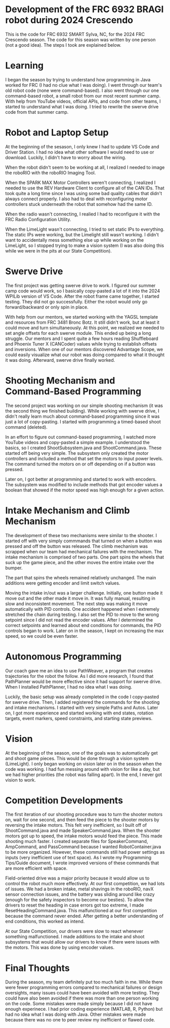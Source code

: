 # Development of the FRC 6932 BRAGI robot during 2024 Crescendo

This is the code for FRC 6932 SMART Sylva, NC, for the 2024 FRC Crescendo season. The code for this season was written by one person (not a good idea). The steps I took are explained below. 

# Learning

I began the season by trying to understand how programming in Java worked for FRC (I had no clue what I was doing). I went through our team's old robot code (none were command-based). I also went through our one command-based robot, a small robot from our most recent summer camp. With help from YouTube videos, official APIs, and code from other teams, I started to understand what I was doing. I tried to rewrite the swerve drive code from that summer camp. 

# Robot and Laptop Setup

At the beginning of the sesason, I only knew I had to update VS Code and Driver Station. I had no idea what other software I would need to use or download. Luckily, I didn't have to worry about the wiring. 

When the robot didn't seem to be working at all, I realized I needed to image the roboRIO with the roboRIO Imaging Tool. 

When the SPARK MAX Motor Controllers weren't connecting, I realized I needed to use the REV Hardware Client to configure all of the CAN IDs. That took quite a long time since I was using some bad quality cables that didn't always connect properly. I also had to deal with reconfiguring motor controllers stuck underneath the robot that somehow had the same ID. 

When the radio wasn't connecting, I realied I had to reconfigure it with the FRC Radio Configuration Utility. 

When the LimeLight wasn't connecting, I tried to set static IPs to everything. The static IPs were working, but the Limelight still wasn't working. I didn't want to accidentally mess something else up while working on the LimeLight, so I stopped trying to make a vision system (I was also doing this while we were in the pits at our State Competition). 

# Swerve Drive

The first project was getting swerve drive to work. I figured our summer camp code would work, so I basically copy-pasted a lot of it into the 2024 WPILib version of VS Code. After the robot frame came together, I started testing. They did not go successfully. Either the robot would only go forward/backward or only spin in place. 

With help from our mentors, we started working with the YAGSL template and resources from FRC 3481 Bronc Botz. It still didn't work, but at least it could move and turn simultaneously. At this point, we realized we needed to set angle offsets for each swerve module. This ended up being a long struggle. Our mentors and I spent quite a few hours reading Shuffleboard and Phoenix Tuner X (CANCoder) values while trying to establish offsets and inversions. When one of our mentors discovered Advantage Scope, we could easily visualize what our robot was doing compared to what it thought it was doing. Afterward, swerve drive finally worked. 

# Shooting Mechanism and Command-Based Programming

The second project was working on our simple shooting mechanism (it was the second thing we finished building). While working with swerve drive, I didn't really learn much about command-based programming since it was just a lot of copy-pasting. I started with programming a timed-based shoot command (deleted). 

In an effort to figure out command-based programming, I watched more YouTube videos and copy-pasted a simple example. I understood the basics, so I created ShootSubsystem.java and ShootCommand.java. These started off being very simple. The subsystem only created the motor controllers and included a method that set the motors to input power levels. The command turned the motors on or off depending on if a button was pressed. 

Later on, I got better at programming and started to work with encoders. The subsystem was modified to include methods that got encoder values a boolean that showed if the motor speed was high enough for a given action. 

# Intake Mechanism and Climb Mechanism

The development of these two mechanisms were similar to the shooter. I started off with very simply commmands that turned on when a button was pressed and off the button was released. The climb mechanism was scrapped when our team had mechanical failures with the mechanism. The intake mechanism is comprised of two parts. One part spins the wheels that suck up the game piece, and the other moves the entire intake over the bumper. 

The part that spins the wheels remained relatively unchanged. The main additions were getting encoder and limit switch values. 

Moving the intake in/out was a larger challenge. Initially, one button made it move out and the other made it move in. It was fully manual, resulting in slow and inconsistent movement. The next step was making it move automatically with PID controls. One accident happened when I extremely stretched the chain during testing. I also set the PID to move to the wrong setpoint since I did not read the encoder values. After I determined the correct setpoints and learned about end conditions for commands, the PID controls began to work. Later on in the season, I kept on increasing the max speed, so we could be even faster. 

# Autonomous Programming

Our coach gave me an idea to use PathWeaver, a program that creates trajectories for the robot the follow. As I did more research, I found that PathPlanner would be more effective since it had support for swerve drive. When I installed PathPlanner, I had no idea what I was doing. 

Luckily, the basic setup was already completed in the code I copy-pasted for swerve drive. Then, I added registered the commands for the shooting and intake mechanisms. I started with very simple Paths and Autos. Later on, I got more experience and started working with end states, rotation targets, event markers, speed constraints, and starting state previews. 

# Vision

At the beginning of the season, one of the goals was to automatically get and shoot game pieces. This would be done through a vision system (LimeLight). I only began working on vision later on in the season when the code was working. I had fun messing around with vision for like a day, but we had higher priorities (the robot was falling apart). In the end, I never got vision to work. 

# Competition Developments

The first iteration of our shooting procedure was to turn the shooter motors on, wait for one second, and then feed the piece to the shooter motors by reversing the intake motors. This felt very inefficient, so I built off of ShootCommand.java and made SpeakerCommand.java. When the shooter motors got up to speed, the intake motors would feed the piece. This made shooting much faster. I created separate files for SpeakerCommand, AmpCommand, and PassCommand because I wanted RobotContainer.java to be more organized. However, these commands still had power settings as inputs (very inefficient use of text space). As I wrote my Programming Tips/Guide document, I wrote improved versions of these commands that are more efficient with space. 

Field-oriented drive was a major priority because it would allow us to control the robot much more effectively. At our first competition, we had lots of issues. We had a broken intake, metal shavings in the roboRIO, navX sensor connection issues, and the battery was sliding around like crazy (enough for the safety inspectors to become our besties). To allow the drivers to reset the heading in case errors got too extreme, I made ResetHeadingCommand.java. This malfunctioned at our first competition because the command never ended. After getting a better understanding of end conditions, this worked as intend. 

At our State Competition, our drivers were slow to react whenever something malfunctioned. I made additions to the intake and shoot subsystems that would allow our drivers to know if there were issues with the motors. This was done by using encoder values. 

# Final Thoughts

During the season, my team definitely put too much faith in me. While there were fewer programming errors compared to mechanical failures or design oversights, many issues could have been avoided with more testing. They could have also been avoided if there was more than one person working on the code. Some mistakes were made simply because I did not have enough experinece. I had prior coding experience (MATLAB, R, Python) but had no idea what I was doing with Java. Other mistakes were made because there was no one to peer review my inefficient or flawed code. 